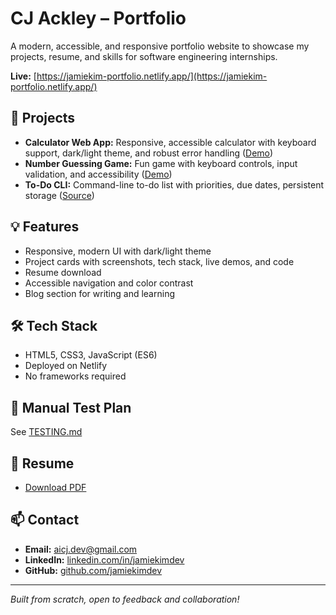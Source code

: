 # CJ Ackley – Portfolio

A modern, accessible, and responsive portfolio website to showcase my projects, resume, and skills for software engineering internships.

**Live:** [https://jamiekim-portfolio.netlify.app/](https://jamiekim-portfolio.netlify.app/)

## 🚀 Projects

- **Calculator Web App:** Responsive, accessible calculator with keyboard support, dark/light theme, and robust error handling ([Demo](https://elegant-croquembouche-4bc3e9.netlify.app/))
- **Number Guessing Game:** Fun game with keyboard controls, input validation, and accessibility ([Demo](https://numberguess-aicj.netlify.app/))
- **To-Do CLI:** Command-line to-do list with priorities, due dates, persistent storage ([Source](https://github.com/AI-CJ/todo-cli))

## 💡 Features

- Responsive, modern UI with dark/light theme
- Project cards with screenshots, tech stack, live demos, and code
- Resume download
- Accessible navigation and color contrast
- Blog section for writing and learning

## 🛠️ Tech Stack

- HTML5, CSS3, JavaScript (ES6)
- Deployed on Netlify
- No frameworks required

## 📝 Manual Test Plan

See [TESTING.md](./TESTING.md)

## 📄 Resume

- [Download PDF](./resume.pdf)

## 📫 Contact

- **Email:** aicj.dev@gmail.com
- **LinkedIn:** [linkedin.com/in/jamiekimdev](https://linkedin.com/in/cjackley)
- **GitHub:** [github.com/jamiekimdev](https://github.com/ai-cj)

---

*Built from scratch, open to feedback and collaboration!*